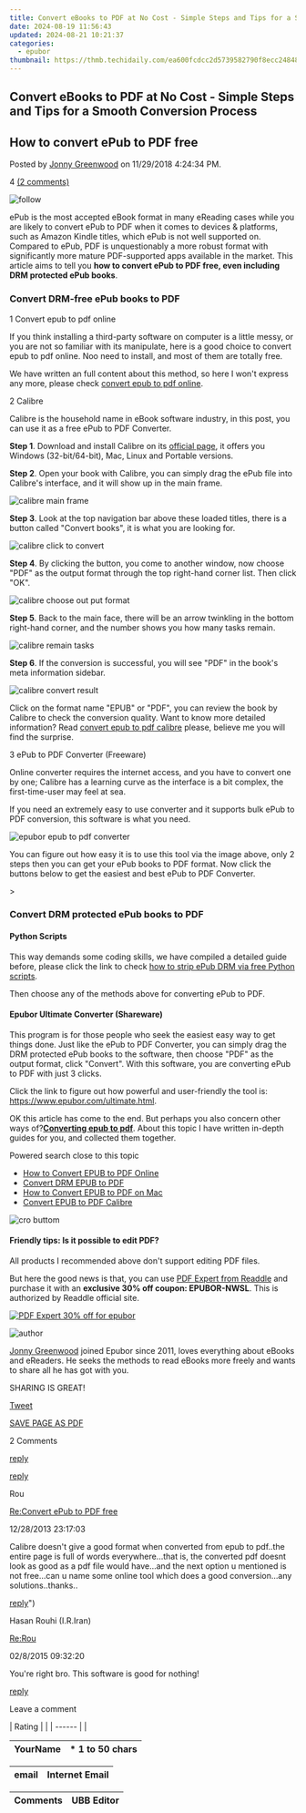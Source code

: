 ```yaml
---
title: Convert eBooks to PDF at No Cost - Simple Steps and Tips for a Smooth Conversion Process
date: 2024-08-19 11:56:43
updated: 2024-08-21 10:21:37
categories:
  - epubor
thumbnail: https://thmb.techidaily.com/ea600fcdcc2d5739582790f8ecc24848128b14c3ba69f4885da8723ba49d2002.jpg
---
```


## Convert eBooks to PDF at No Cost - Simple Steps and Tips for a Smooth Conversion Process

## How to convert ePub to PDF free

Posted by [Jonny Greenwood](https://plus.google.com/u/0/+JonnyGreenwood999) on 11/29/2018 4:24:34 PM.

4 [(2 comments)](http://www.epubor.com/#comment-area) 



![follow](http://www.epubor.com/images/follow.png)

ePub is the most accepted eBook format in many eReading cases while you are likely to convert ePub to PDF when it comes to devices & platforms, such as Amazon Kindle titles, which ePub is not well supported on. Compared to ePub, PDF is unquestionably a more robust format with significantly more mature PDF-supported apps available in the market. This article aims to tell you **how to convert ePub to PDF free, even including DRM protected ePub books**.

### Convert DRM-free ePub books to PDF

1 Convert epub to pdf online 

If you think installing a third-party software on computer is a little messy, or you are not so familiar with its manipulate, here is a good choice to convert epub to pdf online. Noo need to install, and most of them are totally free.

We have written an full content about this method, so here I won't express any more, please check [convert epub to pdf online](https://tools.techidaily.com/epubor/products/).

2 Calibre 

Calibre is the household name in eBook software industry, in this post, you can use it as a free ePub to PDF Converter.

**Step 1**. Download and install Calibre on its [official page](http://calibre-ebook.com/download), it offers you Windows (32-bit/64-bit), Mac, Linux and Portable versions.

**Step 2**. Open your book with Calibre, you can simply drag the ePub file into Calibre's interface, and it will show up in the main frame.

![calibre main frame](http://www.epubor.com/images/calibre_main.png)

**Step 3**. Look at the top navigation bar above these loaded titles, there is a button called "Convert books", it is what you are looking for.

![calibre click to convert](http://www.epubor.com/images/calibre_click_convert.png)

**Step 4**. By clicking the button, you come to another window, now choose "PDF" as the output format through the top right-hand corner list. Then click "OK".

![calibre choose out put format](http://www.epubor.com/images/calibre_choose_output_format.png)

**Step 5**. Back to the main face, there will be an arrow twinkling in the bottom right-hand corner, and the number shows you how many tasks remain.

![calibre remain tasks](http://www.epubor.com/images/calibre_task_no.png)

**Step 6**. If the conversion is successful, you will see "PDF" in the book's meta information sidebar.

![calibre convert result](http://www.epubor.com/images/calibre_convert_result.png)

Click on the format name "EPUB" or "PDF", you can review the book by Calibre to check the conversion quality. Want to know more detailed information? Read [convert epub to pdf calibre](https://tools.techidaily.com/epubor/products/) please, believe me you will find the surprise.

3 ePub to PDF Converter (Freeware) 

Online converter requires the internet access, and you have to convert one by one; Calibre has a learning curve as the interface is a bit complex, the first-time-user may feel at sea.

If you need an extremely easy to use converter and it supports bulk ePub to PDF conversion, this software is what you need.

![epubor epub to pdf converter](http://www.epubor.com/images/uppic/epub-to-pdf-guide.png)

You can figure out how easy it is to use this tool via the image above, only 2 steps then you can get your ePub books to PDF format. Now click the buttons below to get the easiest and best ePub to PDF Converter.

[](https://download.epubor.com/epub2pdf.exe) [](http://download.epubor.com.bk.s3-website-us-east-1.amazonaws.com/epub2pdf.zip) \>

### Convert DRM protected ePub books to PDF

#### Python Scripts

This way demands some coding skills, we have compiled a detailed guide before, please click the link to check [how to strip ePub DRM via free Python scripts](https://tools.techidaily.com/epubor/products/).

Then choose any of the methods above for converting ePub to PDF.

#### Epubor Ultimate Converter (Shareware)

This program is for those people who seek the easiest easy way to get things done. Just like the ePub to PDF Converter, you can simply drag the DRM protected ePub books to the software, then choose "PDF" as the output format, click "Convert". With this software, you are converting ePub to PDF with just 3 clicks.

Click the link to figure out how powerful and user-friendly the tool is: <https://www.epubor.com/ultimate.html>.

OK this article has come to the end. But perhaps you also concern other ways of?[**Converting epub to pdf**](https://tools.techidaily.com/epubor/products/). About this topic I have written in-depth guides for you, and collected them together.

Powered search close to this topic

* [How to Convert EPUB to PDF Online](https://tools.techidaily.com/epubor/products/)
* [Convert DRM EPUB to PDF](https://tools.techidaily.com/epubor/products/)
* [How to Convert EPUB to PDF on Mac](https://tools.techidaily.com/epubor/products/)
* [Convert EPUB to PDF Calibre](https://tools.techidaily.com/epubor/products/)

![cro buttom](http://www.epubor.com/images/uppic/divide-960.png)

#### Friendly tips: Is it possible to edit PDF?

All products I recommended above don't support editing PDF files.

But here the good news is that, you can use [PDF Expert from Readdle](https://readdle.sjv.io/c/1256589/304996/4736?u=https%3A%2F%2Fpdfexpert.com%2F) and purchase it with an **exclusive 30% off coupon: EPUBOR-NWSL**. This is authorized by Readdle official site.

[![PDF Expert 30% off for epubor](https://www.epubor.com/images/uppic/epubor-readdle.png)](http://readdle.sjv.io/c/1256589/517100/4736)

![author](http://www.epubor.com/images/uppic/jonny.png)

[Jonny Greenwood](https://plus.google.com/u/0/+JonnyGreenwood999) joined Epubor since 2011, loves everything about eBooks and eReaders. He seeks the methods to read eBooks more freely and wants to share all he has got with you.

SHARING IS GREAT!

[Tweet](https://twitter.com/share) 

[SAVE PAGE AS PDF](https://tools.techidaily.com/epubor/products/) 



2 Comments

[reply](https://tools.techidaily.com/epubor/products/) 

[reply](https://tools.techidaily.com/epubor/products/) 

Rou

[Re:Convert ePub to PDF free](https://tools.techidaily.com/epubor/products/)

12/28/2013 23:17:03

Calibre doesn't give a good format when converted from epub to pdf..the entire page is full of words everywhere...that is, the converted pdf doesnt look as good as a pdf file would have...and the next option u mentioned is not free...can u name some online tool which does a good conversion...any solutions..thanks..

[reply](https://tools.techidaily.com/epubor/products/)") 

Hasan Rouhi (I.R.Iran)

[Re:Rou](https://tools.techidaily.com/epubor/products/)

02/8/2015 09:32:20

You're right bro. This software is good for nothing!

[reply](https://tools.techidaily.com/epubor/products/) 

Leave a comment

| Rating |  |
| ------ |  |

| YourName | \*  1 to 50 chars |
| -------- | ----------------- |

| email | Internet Email |
| ----- | -------------- |

| Comments | UBB Editor |
| -------- | ---------- |

<ins class="adsbygoogle"
     style="display:block"
     data-ad-format="autorelaxed"
     data-ad-client="ca-pub-7571918770474297"
     data-ad-slot="1223367746"></ins>



<ins class="adsbygoogle"
     style="display:block"
     data-ad-client="ca-pub-7571918770474297"
     data-ad-slot="8358498916"
     data-ad-format="auto"
     data-full-width-responsive="true"></ins>
